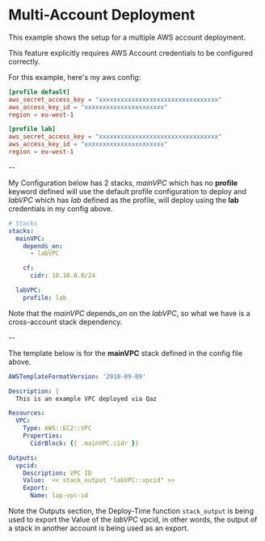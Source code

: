 # Multi-Account Deployment

This example shows the setup for a multiple AWS account deployment.

This feature explicitly requires AWS Account credentials to be configured correctly.


For this example, here's my aws config:

```toml
[profile default]
aws_secret_access_key = "xxxxxxxxxxxxxxxxxxxxxxxxxxxxxxxxx"
aws_access_key_id = "xxxxxxxxxxxxxxxxxxxxxx"
region = eu-west-1

[profile lab]
aws_secret_access_key = "xxxxxxxxxxxxxxxxxxxxxxxxxxxxxxxxx"
aws_access_key_id = "xxxxxxxxxxxxxxxxxxxxxx"
region = eu-west-1
```

--

My Configuration below has 2 stacks, _mainVPC_ which has no __profile__ keyword defined will use the default profile configuration to deploy and _labVPC_ which has _lab_ defined as the profile, will deploy using the __lab__ credentials in my config above.

```yaml
# Stacks
stacks:
  mainVPC:
    depends_on:
      - labVPC

    cf:
      cidr: 10.10.0.0/24

  labVPC:
    profile: lab

```
Note that the _mainVPC_ depends_on on the _labVPC_, so what we have is a cross-account stack dependency.

--

The template below is for the __mainVPC__ stack defined in the config file above.

```yaml
AWSTemplateFormatVersion: '2010-09-09'

Description: |
  This is an example VPC deployed via Qaz

Resources:
  VPC:
    Type: AWS::EC2::VPC
    Properties:
      CidrBlock: {{ .mainVPC.cidr }}

Outputs:
  vpcid:
    Description: VPC ID
    Value:  << stack_output "labVPC::vpcid" >>
    Export:
      Name: lap-vpc-id

```
Note the Outputs section, the Deploy-Time function `stack_output` is being used to export the Value of the _labVPC_ vpcid, in other words, the output of a stack in another account is being used as an export.
